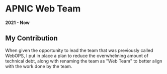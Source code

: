 # APNIC Web Team

**2021 - Now**

## My Contribution

When given the opportunity to lead the team that was previously called WebOPS, I put in place a plan to reduce the overwhelming amount of technical debt, along with renaming the team as "Web Team" to better align with the work done by the team.
